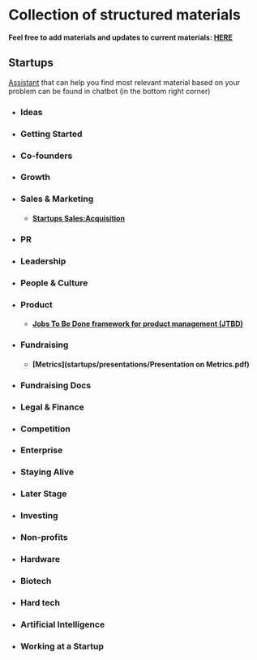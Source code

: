# Collection of structured materials

**Feel free to add materials and updates to current materials: [HERE](https://github.com/evios/evios.github.io/)**

## Startups
[Assistant](https://ender.ai/startup_mentor/) that can help you find most relevant material based on your problem can be found in chatbot (in the bottom right corner)

* ### Ideas

* ### Getting Started

* ### Co-founders

* ### Growth

* ### Sales & Marketing
  * #### [Startups Sales:Acquisition](https://evios.github.io/startups/sales)

* ### PR

* ### Leadership

* ### People & Culture

* ### Product
  * #### [Jobs To Be Done framework for product management (JTBD)](https://medium.com/@zhenya.iosifov/jobs-to-be-done-framework-for-product-management-jtbd-395ab03aff8f)

* ### Fundraising
  * #### [Metrics](startups/presentations/Presentation on Metrics.pdf)

* ### Fundraising Docs

* ### Legal & Finance

* ### Competition

* ### Enterprise

* ### Staying Alive

* ### Later Stage

* ### Investing

* ### Non-profits

* ### Hardware

* ### Biotech

* ### Hard tech

* ### Artificial Intelligence

* ### Working at a Startup
